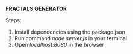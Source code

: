 **FRACTALS GENERATOR**

Steps:
1. Install dependencies using the package.json
2. Run command *node server.js* in your terminal
3. Open *localhost:8080* in the browser